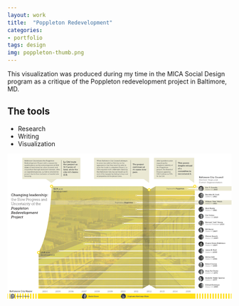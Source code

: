 ```yaml
---
layout: work
title:  "Poppleton Redevelopment"
categories:
- portfolio
tags: design
img: poppleton-thumb.png
---
```


<div class="prose two-col wide">
	<p>This visualization was produced during my time in the MICA Social Design program as a critique of the Poppleton redevelopment project in Baltimore, MD.
	</p>
</div>

<div class="prose two-col narrow">
	<h2 class="beta">The tools</h2>
	<ul>
	<li>Research</li>
	<li>Writing</li>
	<li>Visualization</li>
	</ul>
</div>


<img class="" src="/img/poppleton.png" />
